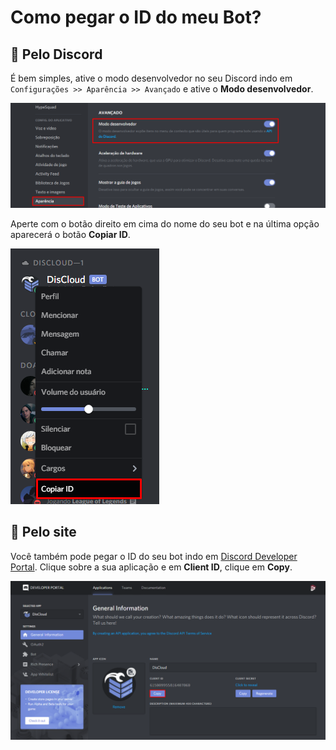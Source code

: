 # Como pegar o ID do meu Bot?

## 💁 Pelo Discord

É bem simples, ative o modo desenvolvedor no seu Discord indo em `Configurações >> Aparência >> Avançado` e ative o **Modo desenvolvedor**.

![](../.gitbook/assets/image%20%2833%29.png)

Aperte com o botão direito em cima do nome do seu bot e na última opção aparecerá o botão **Copiar ID**.

![](../.gitbook/assets/image.png)

## 💁 Pelo site

Você também pode pegar o ID do seu bot indo em [Discord Developer Portal](https://discordapp.com/developers/applications/). Clique sobre a sua aplicação e em **Client ID**, clique em **Copy**.

![](../.gitbook/assets/image%20%2817%29.png)

